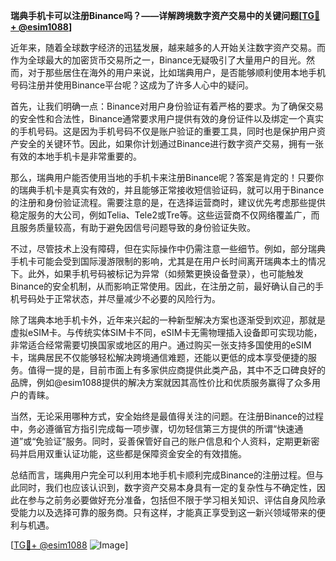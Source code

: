 **瑞典手机卡可以注册Binance吗？——详解跨境数字资产交易中的关键问题[[TG💪+ @esim1088](https://t.me/s/esim1088)]**

近年来，随着全球数字经济的迅猛发展，越来越多的人开始关注数字资产交易。而作为全球最大的加密货币交易所之一，Binance无疑吸引了大量用户的目光。然而，对于那些居住在海外的用户来说，比如瑞典用户，是否能够顺利使用本地手机号码注册并使用Binance平台呢？这成为了许多人心中的疑问。

首先，让我们明确一点：Binance对用户身份验证有着严格的要求。为了确保交易的安全性和合法性，Binance通常要求用户提供有效的身份证件以及绑定一个真实的手机号码。这是因为手机号码不仅是账户验证的重要工具，同时也是保护用户资产安全的关键环节。因此，如果你计划通过Binance进行数字资产交易，拥有一张有效的本地手机卡是非常重要的。

那么，瑞典用户能否使用当地的手机卡来注册Binance呢？答案是肯定的！只要你的瑞典手机卡是真实有效的，并且能够正常接收短信验证码，就可以用于Binance的注册和身份验证流程。需要注意的是，在选择运营商时，建议优先考虑那些提供稳定服务的大公司，例如Telia、Tele2或Tre等。这些运营商不仅网络覆盖广，而且服务质量较高，有助于避免因信号问题导致的身份验证失败。

不过，尽管技术上没有障碍，但在实际操作中仍需注意一些细节。例如，部分瑞典手机卡可能会受到国际漫游限制的影响，尤其是在用户长时间离开瑞典本土的情况下。此外，如果手机号码被标记为异常（如频繁更换设备登录），也可能触发Binance的安全机制，从而影响正常使用。因此，在注册之前，最好确认自己的手机号码处于正常状态，并尽量减少不必要的风险行为。

除了瑞典本地手机卡外，近年来兴起的一种新型解决方案也逐渐受到欢迎，那就是虚拟eSIM卡。与传统实体SIM卡不同，eSIM卡无需物理插入设备即可实现功能，非常适合经常需要切换国家或地区的用户。通过购买一张支持多国使用的eSIM卡，瑞典居民不仅能够轻松解决跨境通信难题，还能以更低的成本享受便捷的服务。值得一提的是，目前市面上有多家供应商提供此类产品，其中不乏口碑良好的品牌，例如@esim1088提供的解决方案就因其高性价比和优质服务赢得了众多用户的青睐。

当然，无论采用哪种方式，安全始终是最值得关注的问题。在注册Binance的过程中，务必遵循官方指引完成每一项步骤，切勿轻信第三方提供的所谓“快速通道”或“免验证”服务。同时，妥善保管好自己的账户信息和个人资料，定期更新密码并启用双重认证功能，这些都是保障资金安全的有效措施。

总结而言，瑞典用户完全可以利用本地手机卡顺利完成Binance的注册过程。但与此同时，我们也应该认识到，数字资产交易本身具有一定的复杂性与不确定性，因此在参与之前务必要做好充分准备，包括但不限于学习相关知识、评估自身风险承受能力以及选择可靠的服务商。只有这样，才能真正享受到这一新兴领域带来的便利与机遇。

[[TG💪+ @esim1088](https://t.me/s/esim1088) ![Image](https://i.postimg.cc/4NQfJmqS/Snipaste-2025-05-13-00-14-12.png)]